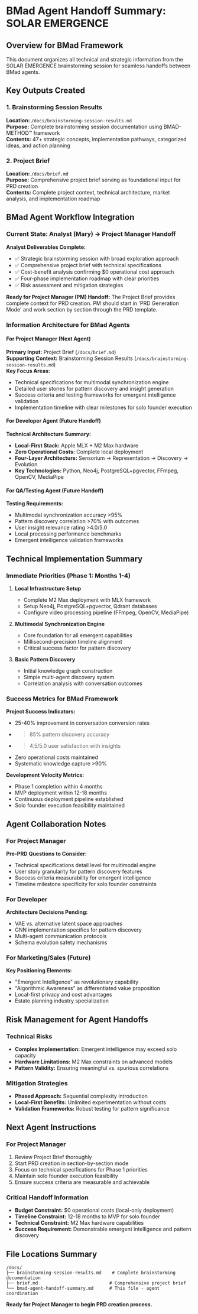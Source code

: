 # BMad Agent Handoff Summary: SOLAR EMERGENCE

## Overview for BMad Framework

This document organizes all technical and strategic information from the SOLAR EMERGENCE brainstorming session for seamless handoffs between BMad agents.

## Key Outputs Created

### 1. Brainstorming Session Results
**Location:** `/docs/brainstorming-session-results.md`  
**Purpose:** Complete brainstorming session documentation using BMAD-METHOD™ framework  
**Contents:** 47+ strategic concepts, implementation pathways, categorized ideas, and action planning

### 2. Project Brief
**Location:** `/docs/brief.md`  
**Purpose:** Comprehensive project brief serving as foundational input for PRD creation  
**Contents:** Complete project context, technical architecture, market analysis, and implementation roadmap

## BMad Agent Workflow Integration

### Current State: Analyst (Mary) → Project Manager Handoff

**Analyst Deliverables Complete:**
- ✅ Strategic brainstorming session with broad exploration approach
- ✅ Comprehensive project brief with technical specifications
- ✅ Cost-benefit analysis confirming $0 operational cost approach
- ✅ Four-phase implementation roadmap with clear priorities
- ✅ Risk assessment and mitigation strategies

**Ready for Project Manager (PM) Handoff:**
The Project Brief provides complete context for PRD creation. PM should start in 'PRD Generation Mode' and work section by section through the PRD template.

### Information Architecture for BMad Agents

#### For Project Manager (Next Agent)
**Primary Input:** Project Brief (`/docs/brief.md`)  
**Supporting Context:** Brainstorming Session Results (`/docs/brainstorming-session-results.md`)  
**Key Focus Areas:**
- Technical specifications for multimodal synchronization engine
- Detailed user stories for pattern discovery and insight generation
- Success criteria and testing frameworks for emergent intelligence validation
- Implementation timeline with clear milestones for solo founder execution

#### For Developer Agent (Future Handoff)
**Technical Architecture Summary:**
- **Local-First Stack:** Apple MLX + M2 Max hardware
- **Zero Operational Costs:** Complete local deployment
- **Four-Layer Architecture:** Sensorium → Representation → Discovery → Evolution
- **Key Technologies:** Python, Neo4j, PostgreSQL+pgvector, FFmpeg, OpenCV, MediaPipe

#### For QA/Testing Agent (Future Handoff)
**Testing Requirements:**
- Multimodal synchronization accuracy >95%
- Pattern discovery correlation >70% with outcomes
- User insight relevance rating >4.0/5.0
- Local processing performance benchmarks
- Emergent intelligence validation frameworks

## Technical Implementation Summary

### Immediate Priorities (Phase 1: Months 1-4)
1. **Local Infrastructure Setup**
   - Complete M2 Max deployment with MLX framework
   - Setup Neo4j, PostgreSQL+pgvector, Qdrant databases
   - Configure video processing pipeline (FFmpeg, OpenCV, MediaPipe)

2. **Multimodal Synchronization Engine**
   - Core foundation for all emergent capabilities
   - Millisecond-precision timeline alignment
   - Critical success factor for pattern discovery

3. **Basic Pattern Discovery**
   - Initial knowledge graph construction
   - Simple multi-agent discovery system
   - Correlation analysis with conversation outcomes

### Success Metrics for BMad Framework

**Project Success Indicators:**
- 25-40% improvement in conversation conversion rates
- >85% pattern discovery accuracy
- >4.5/5.0 user satisfaction with insights
- Zero operational costs maintained
- Systematic knowledge capture >90%

**Development Velocity Metrics:**
- Phase 1 completion within 4 months
- MVP deployment within 12-18 months
- Continuous deployment pipeline established
- Solo founder execution feasibility maintained

## Agent Collaboration Notes

### For Project Manager
**Pre-PRD Questions to Consider:**
- Technical specifications detail level for multimodal engine
- User story granularity for pattern discovery features
- Success criteria measurability for emergent intelligence
- Timeline milestone specificity for solo founder constraints

### For Developer
**Architecture Decisions Pending:**
- VAE vs. alternative latent space approaches
- GNN implementation specifics for pattern discovery
- Multi-agent communication protocols
- Schema evolution safety mechanisms

### For Marketing/Sales (Future)
**Key Positioning Elements:**
- "Emergent Intelligence" as revolutionary capability
- "Algorithmic Awareness" as differentiated value proposition
- Local-first privacy and cost advantages
- Estate planning industry specialization

## Risk Management for Agent Handoffs

### Technical Risks
- **Complex Implementation:** Emergent intelligence may exceed solo capacity
- **Hardware Limitations:** M2 Max constraints on advanced models
- **Pattern Validity:** Ensuring meaningful vs. spurious correlations

### Mitigation Strategies
- **Phased Approach:** Sequential complexity introduction
- **Local-First Benefits:** Unlimited experimentation without costs
- **Validation Frameworks:** Robust testing for pattern significance

## Next Agent Instructions

### For Project Manager
1. Review Project Brief thoroughly
2. Start PRD creation in section-by-section mode
3. Focus on technical specifications for Phase 1 priorities
4. Maintain solo founder execution feasibility
5. Ensure success criteria are measurable and achievable

### Critical Handoff Information
- **Budget Constraint:** $0 operational costs (local-only deployment)
- **Timeline Constraint:** 12-18 months to MVP for solo founder
- **Technical Constraint:** M2 Max hardware capabilities
- **Success Requirement:** Demonstrable emergent intelligence and pattern discovery

## File Locations Summary

```
/docs/
├── brainstorming-session-results.md    # Complete brainstorming documentation
├── brief.md                           # Comprehensive project brief
└── bmad-agent-handoff-summary.md      # This file - agent coordination
```

**Ready for Project Manager to begin PRD creation process.**